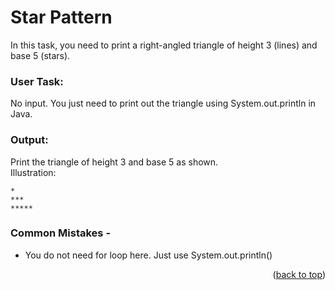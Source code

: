 # Star Pattern

In this task, you need to print a right-angled triangle of height 3 (lines) and base 5 (stars).

### User Task:
No input. You just need to print out the triangle using System.out.println in Java.

### Output:
Print the triangle of height 3 and base 5 as shown. <br />
Illustration:
```
*
***
*****
```

### Common Mistakes -
- You do not need for loop here. Just use System.out.println()
<p align="right">(<a href="#top">back to top</a>)</p>
